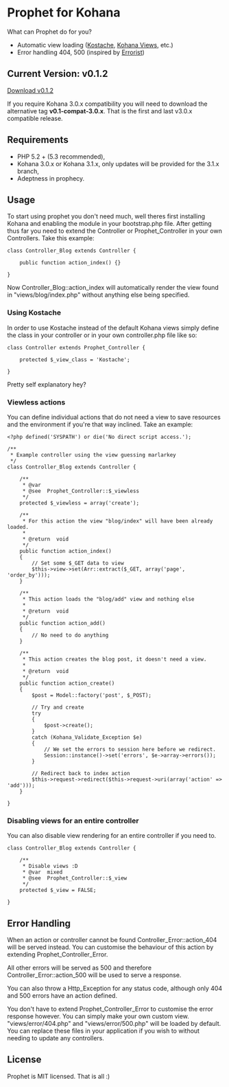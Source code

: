 # Prophet for Kohana

What can Prophet do for you?

*   Automatic view loading ([Kostache][], [Kohana Views][], etc.)
*   Error handling 404, 500 (inspired by [Errorist][])

[Kostache]: https://github.com/zombor/KOstache
[Kohana Views]: http://kohanaframework.org/guide/kohana/mvc/views
[Errorist]: https://github.com/ThePixelDeveloper/kohana-bits-and-bobs/tree/master/modules/errorist

## Current Version: v0.1.2

[Download v0.1.2](https://github.com/DrPheltRight/Prophet/tree/v0.1.2)

If you require Kohana 3.0.x compatibility you will need to
download the alternative tag **v0.1-compat-3.0.x**. That is the
first and last v3.0.x compatible release.

## Requirements

*   PHP 5.2 + (5.3 recommended),
*   Kohana 3.0.x or Kohana 3.1.x, only updates will be provided
    for the 3.1.x branch,
*   Adeptness in prophecy.

## Usage

To start using prophet you don't need much, well theres first
installing Kohana and enabling the module in your bootstrap.php 
file. After getting thus far you need to extend the 
Controller or Prophet_Controller in your own Controllers. Take 
this example:

    class Controller_Blog extends Controller {
        
        public function action_index() {}
        
    }

Now Controller_Blog::action_index will automatically render the
view found in "views/blog/index.php" without anything else being
specified.

### Using Kostache

In order to use Kostache instead of the default Kohana views
simply define the class in your controller or in your own
controller.php file like so:

    class Controller extends Prophet_Controller {
        
        protected $_view_class = 'Kostache';
        
    }
    
Pretty self explanatory hey?

### Viewless actions

You can define individual actions that do not need a view to
save resources and the environment if you're that way
inclined. Take an example:

    <?php defined('SYSPATH') or die('No direct script access.');

    /**
     * Example controller using the view guessing marlarkey
     */
    class Controller_Blog extends Controller {

        /**
         * @var
         * @see  Prophet_Controller::$_viewless
         */
        protected $_viewless = array('create');

        /**
         * For this action the view "blog/index" will have been already loaded.
         *
         * @return  void
         */
        public function action_index()
        {
            // Set some $_GET data to view
            $this->view->set(Arr::extract($_GET, array('page', 'order_by')));
        }

        /**
         * This action loads the "blog/add" view and nothing else
         *
         * @return  void
         */
        public function action_add()
        {
            // No need to do anything
        }

        /**
         * This action creates the blog post, it doesn't need a view.
         *
         * @return  void
         */
        public function action_create()
        {
            $post = Model::factory('post', $_POST);

            // Try and create
            try
            {
                $post->create();
            }
            catch (Kohana_Validate_Exception $e)
            {
                // We set the errors to session here before we redirect.
                Session::instance()->set('errors', $e->array->errors());
            }

            // Redirect back to index action
            $this->request->redirect($this->request->uri(array('action' => 'add')));
        }

    }
    
### Disabling views for an entire controller

You can also disable view rendering for an entire controller if
you need to.

    class Controller_Blog extends Controller {
    
        /**
         * Disable views :D
         * @var  mixed
         * @see  Prophet_Controller::$_view
         */
        protected $_view = FALSE;
    
    }
    
## Error Handling

When an action or controller cannot be found
Controller_Error::action_404 will be served instead. You can
customise the behaviour of this action by extending
Prophet_Controller_Error.

All other errors will be served as 500 and therefore
Controller_Error::action_500 will be used to serve a response.

You can also throw a Http_Exception for any status code,
although only 404 and 500 errors have an action defined.

You don't have to extend Prophet_Controller_Error to customise
the error response however. You can simply make your own custom
view. "views/error/404.php" and "views/error/500.php" will
be loaded by default. You can replace these files in your
application if you wish to without needing to update any
controllers.

## License

Prophet is MIT licensed. That is all :)